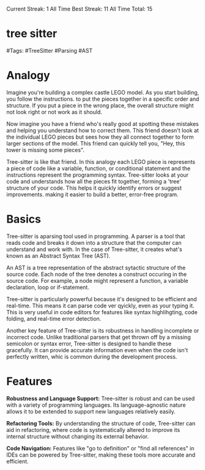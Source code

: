 Current Streak: 1
All Time Best Streak: 11
All Time Total: 15

# tree sitter
#Tags: #TreeSitter #Parsing #AST

# Analogy
Imagine you're building a complex castle LEGO model. As you start building, you follow the instructions. to put the pieces together in a specific order and structure. If you put a piece in the wrong place, the overall structure might not look right or not work as it should. 

Now imagine you have a friend who's really good at spotting these mistakes and helping you understand how to correct them. This friend doesn't look at the individual LEGO pieces but sees how they all connect together to form larger sections of the model. This friend can quickly tell you, "Hey, this tower is missing some pieces".

Tree-sitter is like that friend. In this analogy each LEGO piece is represents a piece of code like a variable, function, or conditional statement and the instructions represent the programming syntax. Tree-sitter looks at your code and understands how all the pieces fit together, forming a 'tree' structure of your code. This helps it quickly identify errors or suggest improvements. making it easier to build a better, error-free program.

# Basics
Tree-sitter is aparsing tool used in programming. A parser is a tool that reads code and breaks it down into a structure that the computer can understand and work with. In the case of Tree-sitter, it creates what's known as an Abstract Syntax Tree (AST).

An AST is a tree representation of the abstract sytactic structure of the source code. Each node of the tree denotes a construct occuring in the source code. For example, a node might represent a function, a variable declaration, loop or if-statement.

Tree-sitter is particularly powerful because it's designed to be efficient and real-time. This means it can parse code ver qyickly, even as your typing it. This is very useful in code editors for features like syntax highlihgting, code folding, and real-time error detection. 

Another key feature of Tree-sitter is its robustness in handling incomplete or incorrect code. Unlike traditional parsers that get thrown off by a missing semicolon or syntax error, Tree-sitter is designed to handle these gracefully. It can provide accurate information even when the code isn't perfectly written, whic is common during the development process. 

# Features
**Robustness and Language Support:** Tree-sitter is robust and can be used with a variety of programming languages. Its language-agnostic nature allows it to be extended to support new languages relatively easily.

**Refactoring Tools:** By understanding the structure of code, Tree-sitter can aid in refactoring, where code is systematically altered to improve its internal structure without changing its external behavior.

**Code Navigation:** Features like "go to definition" or "find all references" in IDEs can be powered by Tree-sitter, making these tools more accurate and efficient.